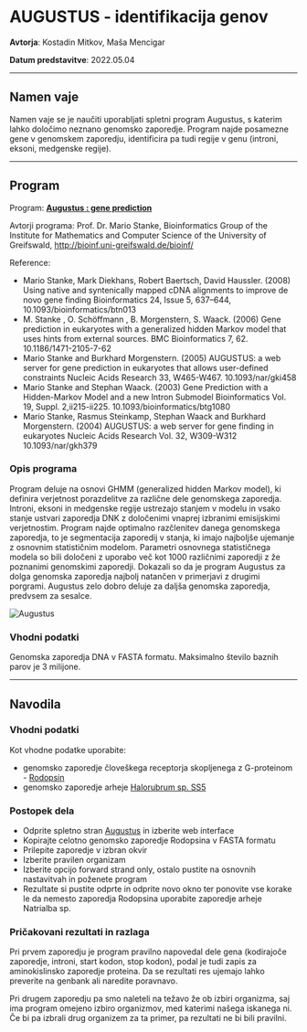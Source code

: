 # AUGUSTUS - identifikacija genov

**Avtorja**: Kostadin Mitkov, Maša Mencigar

**Datum predstavitve**: 2022.05.04

---
## Namen vaje
Namen vaje se je naučiti uporabljati spletni program Augustus, s katerim lahko določimo neznano genomsko zaporedje. Program najde posamezne gene v genomskem zaporedju, identificira pa tudi regije v genu (introni, eksoni, medgenske regije).

---
## Program

Program: **[Augustus : gene prediction](https://bioinf.uni-greifswald.de/augustus/)**

Avtorji programa: Prof. Dr. Mario Stanke, Bioinformatics Group of the Institute for Mathematics and Computer Science of the University of Greifswald, http://bioinf.uni-greifswald.de/bioinf/

Reference:
 
 - Mario Stanke, Mark Diekhans, Robert Baertsch, David Haussler. (2008) Using native and syntenically mapped cDNA alignments to improve de novo gene finding Bioinformatics 24, Issue 5, 637–644, 10.1093/bioinformatics/btn013
 - M. Stanke , O. Schöffmann , B. Morgenstern, S. Waack. (2006) Gene prediction in eukaryotes with a generalized hidden Markov model that uses hints from external sources. BMC Bioinformatics 7, 62. 10.1186/1471-2105-7-62
 - Mario Stanke and Burkhard Morgenstern. (2005) AUGUSTUS: a web server for gene prediction in eukaryotes that allows user-defined constraints Nucleic Acids Research 33, W465-W467. 10.1093/nar/gki458
 - Mario Stanke and Stephan Waack. (2003) Gene Prediction with a Hidden-Markov Model and a new Intron Submodel Bioinformatics Vol. 19, Suppl. 2,ii215-ii225. 10.1093/bioinformatics/btg1080
 - Mario Stanke, Rasmus Steinkamp, Stephan Waack and Burkhard Morgenstern. (2004) AUGUSTUS: a web server for gene finding in eukaryotes Nucleic Acids Research Vol. 32, W309-W312 10.1093/nar/gkh379


### Opis programa

Program deluje na osnovi GHMM (generalized hidden Markov model), ki definira verjetnost porazdelitve za različne dele genomskega zaporedja. Introni, eksoni in medgenske regije ustrezajo stanjem v modelu in vsako stanje ustvari zaporedja DNK z določenimi vnaprej izbranimi emisijskimi verjetnostim. Program najde optimalno razčlenitev danega genomskega zaporedja, to je segmentacija zaporedij v stanja, ki imajo najboljše ujemanje z osnovnim statističnim modelom. Parametri osnovnega statističnega modela so bili določeni z uporabo več kot 1000 različnimi zaporedji z že poznanimi genomskimi zaporedji. Dokazali so da je program Augustus za dolga genomska zaporedja najbolj natančen v primerjavi z drugimi porgrami. Augustus zelo dobro deluje za daljša genomska zaporedja, predvsem za sesalce.

![Augustus](s15-augustus-algoritem.png)

### Vhodni podatki

Genomska zaporedja DNA v FASTA formatu. Maksimalno število baznih parov je 3 milijone.

---
## Navodila

### Vhodni podatki

Kot vhodne podatke uporabite:
- genomsko zaporedje človeškega receptorja skopljenega z G-proteinom - [Rodopsin](https://www.ncbi.nlm.nih.gov/nuccore/U49742.1) 
- genomsko zaporedje arheje [Halorubrum sp. SS5](https://www.ncbi.nlm.nih.gov/nuccore/SGXW01000895.1) 


### Postopek dela

- Odprite spletno stran [Augustus](https://bioinf.uni-greifswald.de/augustus/) in izberite web interface
- Kopirajte celotno genomsko zaporedje Rodopsina v FASTA formatu
- Prilepite zaporedje v izbran okvir
- Izberite pravilen organizam
- Izberite opcijo forward strand only, ostalo pustite na osnovnih nastavitvah in poženete program
- Rezultate si pustite odprte in odprite novo okno ter ponovite vse korake le da nemesto zaporedja Rodopsina uporabite zaporedje arheje Natrialba sp.


### Pričakovani rezultati in razlaga

Pri prvem zaporedju je program pravilno napovedal dele gena (kodirajoče zaporedje, introni, start kodon, stop kodon), podal je tudi zapis za aminokislinsko zaporedje proteina. Da se rezultati res ujemajo lahko preverite na genbank ali naredite poravnavo.

Pri drugem zaporedju pa smo naleteli na težavo že ob izbiri organizma, saj ima program omejeno izbiro organizmov, med katerimi našega iskanega ni. Če bi pa izbrali drug organizem za ta primer, pa rezultati ne bi bili pravilni.
